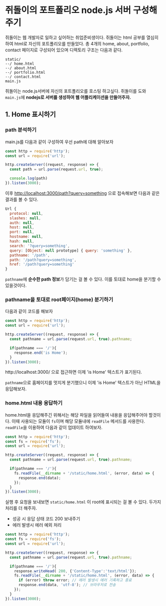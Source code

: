 # 쥐돌이의 포트폴리오 node.js 서버 구성해주기

쥐돌이는 웹 개발자로 일하고 싶어하는 취업준비생이다.
쥐돌이는 html 공부를 열심히 하여 html로 자신의 포트폴리오를 만들었다. 
총 4개의 home, about, portfolio, contact 페이지로 구성되어 있으며 디렉토리 구조는 다음과 같다.

```
static/
--/ home.html
--/ about.html
--/ portfolio.html
--/ contact.html
main.js
```

쥐돌이는 node.js서버에 자신의 포트폴리오를 호스팅 하고싶다. 쥐돌이를 도와 `main.js`에 **nodejs로 서버를 생성하여 웹 어플리케이션을 만들어주자.**

## 1. Home 표시하기

### path 분석하기

main.js를 다음과 같이 구성하여 우선 path에 대해 알아보자

``` javascript
const http = require('http');
const url = require('url');

http.createServer((request, response) => {
  const path = url.parse(request.url, true);

  console.log(path)
}).listen(3000);
```

이후 [http://localhost:3000/path?query=something](http://localhost:3000/path?query=something) 으로 접속해보면 다음과 같은 결과를 볼 수 있다.

``` javascript
Url {
  protocol: null,
  slashes: null,
  auth: null,
  host: null,
  port: null,
  hostname: null,
  hash: null,
  search: '?query=something',
  query: [Object: null prototype] { query: 'something' },
  pathname: '/path',
  path: '/path?query=something',
  href: '/path?query=something'
}
```

`pathname`에 **순수한 path 정보**가 담기는 걸 볼 수 있다. 이를 토대로 home을 분기할 수 있을것이다.

### pathname을 토대로 root페이지(home) 분기하기

다음과 같이 코드를 해보자

``` javascript
const http = require('http');
const url = require('url');

http.createServer((request, response) => {
  const pathname = url.parse(request.url, true).pathname;

  if(pathname === '/'){
    response.end('is Home');
  }
}).listen(3000);
```

http://localhost:3000/ 으로 접근하면 이제 'is Home' 텍스트가 표기된다.

`pathname`으로 홈페이지를 멋지게 분기했으니 이제 'is Home' 텍스트가 아닌 HTML을 응답해보자.

### home.html 내용 응답하기

home.html을 응답해주긴 위해서는 해당 파일을 읽어들여 내용을 응답해주어야 할것이다.
이때 사용되는 모듈이 `fs`이며 해당 모듈내에 `readFile` 메서드를 사용한다. 
`readFile`을 이용하여 다음과 같이 업데이트 하여보자.

``` javascript
const http = require('http');
const fs = require('fs');
const url = require('url');

http.createServer((request, response) => {
  const pathname = url.parse(request.url, true).pathname;

  if(pathname === '/'){
    fs.readFile(__dirname + '/static/home.html', (error, data) => {
      response.end(data);
    });
  }
}).listen(3000);
```

실행 후 요청을 보내보면 `static/home.html` 이 root에 표시되는 걸 볼 수 있다.
두가지 처리를 더 해주자.

* 성공 시 응답 상태 코드 200 보내주기
* 에러 발생시 에러 예외 처리

``` javascript
const http = require('http');
const fs = require('fs');
const url = require('url');

http.createServer((request, response) => {
  const pathname = url.parse(request.url, true).pathname;

  if(pathname === '/'){
    response.writeHead( 200, {'Content-Type':'text/html'});
    fs.readFile(__dirname + '/static/home.html', (error, data) => {
      if (error) throw error; // 에러 발생시 에러 기록하고 종료
      response.end(data, 'utf-8'); // 브라우저로 전송
    });
  }
}).listen(3000);
```